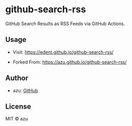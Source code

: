 # github-search-rss

GitHub Search Results as RSS Feeds via GitHub Actions.

## Usage
- Visit: https://edent.github.io/github-search-rss/

- Forked From: https://azu.github.io/github-search-rss/

## Author

- azu: [GitHub](https://github.com/azu)

## License

MIT © azu
